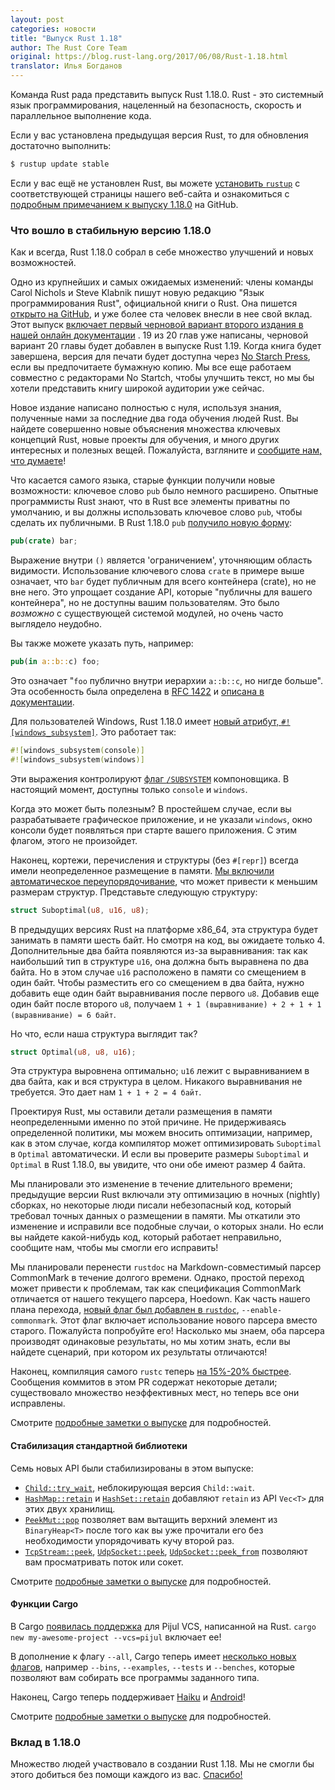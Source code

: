 ```yaml
---
layout: post
categories: новости
title: "Выпуск Rust 1.18"
author: The Rust Core Team
original: https://blog.rust-lang.org/2017/06/08/Rust-1.18.html
translator: Илья Богданов
---
```


Команда Rust рада представить выпуск Rust 1.18.0. Rust - это системный язык
программирования, нацеленный на безопасность, скорость и параллельное выполнение
кода.

Если у вас установлена предыдущая версия Rust, то для обновления достаточно
выполнить:

```bash
$ rustup update stable
```

Если у вас ещё не установлен Rust, вы можете [установить `rustup`][install] c
соответствующей страницы нашего веб-сайта и ознакомиться с
[подробным примечанием к выпуску 1.18.0][notes] на GitHub.

[install]: https://www.rust-lang.org/install.html
[notes]: https://github.com/rust-lang/rust/blob/master/RELEASES.md#version-1180-2017-06-08

### Что вошло в стабильную версию 1.18.0

Как и всегда, Rust 1.18.0 собрал в себе множество улучшений и новых возможностей.

Одно из крупнейших и самых ожидаемых изменений: члены команды Carol Nichols и
Steve Klabnik пишут новую редакцию "Язык программирования Rust", официальной
книги о Rust. Она пишется [открыто на GitHub](https://github.com/rust-lang/book),
и уже более ста человек внесли в нее свой вклад. Этот выпуск
[включает первый черновой вариант второго издания в нашей онлайн документации](https://doc.rust-lang.org/stable/book/)
. 19 из 20 глав уже написаны, черновой вариант 20 главы будет добавлен в выпуске
Rust 1.19. Когда книга будет завершена, версия для печати будет доступна через
[No Starch Press](https://www.nostarch.com/Rust), если вы предпочитаете бумажную
копию. Мы все еще работаем совместно с редакторами No Startch, чтобы улучшить
текст, но мы бы хотели представить книгу широкой аудитории уже сейчас.

Новое издание написано полностью с нуля, используя знания, полученные
нами за последние два года обучения людей Rust. Вы найдете совершенно новые
объяснения множества ключевых концепций Rust, новые проекты для обучения, и
много других интересных и полезных вещей. Пожалуйста, взгляните и [сообщите нам, что думаете](https://github.com/rust-lang/book/issues/new)!

Что касается самого языка, старые функции получили новые возможности: ключевое
слово `pub` было немного расширено. Опытные программисты Rust знают, что в Rust
все элементы приватны по умолчанию, и вы должны использовать ключевое слово `pub`,
чтобы сделать их публичными. В Rust 1.18.0 `pub`
[получило новую форму](https://github.com/rust-lang/rust/pull/40556):

```rust
pub(crate) bar;
```

Выражение внутри `()` является 'ограничением', уточняющим область видимости.
Использование ключевого слова `crate` в примере выше означает, что `bar` будет
публичным для всего контейнера (crate), но не вне него. Это упрощает создание
API, которые "публичны для вашего контейнера", но не доступны вашим пользователям.
Это было *возможно* с существующей системой модулей, но очень часто выглядело
неудобно.


Вы также можете указать путь, например:

```rust
pub(in a::b::c) foo;
```

Это означает "`foo` публично внутри иерархии `a::b::c`, но нигде больше". Эта особенность
была определена в [RFC 1422](https://github.com/rust-lang/rfcs/blob/master/text/1422-pub-restricted.md)
и [описана в документации](https://doc.rust-lang.org/stable/reference/visibility-and-privacy.html#pubin-path-pubcrate-pubsuper-and-pubself).

Для пользователей Windows, Rust 1.18.0 имеет
[новый атрибут, `#![windows_subsystem]`](https://github.com/rust-lang/rust/pull/40870).
Это работает так:

```rust
#![windows_subsystem(console)]
#![windows_subsystem(windows)]
```

Эти выражения контролируют [флаг `/SUBSYSTEM`](https://msdn.microsoft.com/en-us/library/fcc1zstk.aspx)
компоновщика. В настоящий момент, доступны только `console` и `windows`.

Когда это может быть полезным? В простейшем случае, если вы разрабатываете
графическое приложение, и не указали `windows`, окно консоли будет появляться при
старте вашего приложения. С этим флагом, этого не произойдет.

Наконец, кортежи, перечисления и структуры (без `#[repr]`) всегда имели
неопределенное размещение в памяти. [Мы включили автоматическое переупорядочивание](https://github.com/rust-lang/rust/pull/40377),
что может привести к меньшим размерам структур.
Представьте следующую структуру:

```rust
struct Suboptimal(u8, u16, u8);
```

В предыдущих версиях Rust на платформе x86_64, эта структура будет занимать в
памяти шесть байт. Но смотря на код, вы ожидаете только 4. Дополнительные два
байта появляются из-за выравнивания: так как наибольший тип в структуре `u16`,
она должна быть выравнена по два байта. Но в этом случае `u16` расположено в
памяти со смещением в один байт. Чтобы разместить его со смещением в два байта,
нужно добавить еще один байт выравнивания после первого `u8`. Добавив еще один
байт после второго `u8`,
получаем `1 + 1 (выравнивание) + 2 + 1 + 1 (выравнивание) = 6 байт`.

Но что, если наша структура выглядит так?

```rust
struct Optimal(u8, u8, u16);
```

Эта структура выровнена оптимально; `u16` лежит с выравниванием в два байта,
как и вся структура в целом. Никакого выравнивания не требуется. Это дает нам
`1 + 1 + 2 = 4 байт`.

Проектируя Rust, мы оставили детали размещения в памяти неопределенными именно по
этой причине. Не придерживаясь определенной политики, мы можем вносить оптимизации,
например, как в этом случае, когда компилятор может оптимизировать `Suboptimal`
в `Optimal` автоматически. И если вы проверите размеры `Suboptimal` и `Optimal`
в Rust 1.18.0, вы увидите, что они обе имеют размер 4 байта.

Мы планировали это изменение в течение длительного времени; предыдущие версии
Rust включали эту оптимизацию в ночных (nightly) сборках, но некоторые люди
писали небезопасный код, который требовал точных данных о размещении в памяти.
Мы откатили это изменение и исправили все подобные случаи, о которых знали. Но
если вы найдете какой-нибудь код, который работает неправильно, сообщите нам,
чтобы мы смогли его исправить!

Мы планировали перенести `rustdoc` на Markdown-совместимый парсер CommonMark в
течение долгого времени. Однако, простой переход может привести к проблемам, так
как спецификация CommonMark отличается от нашего текущего парсера, Hoedown. Как
часть нашего плана перехода, [новый флаг был добавлен в `rustdoc`](https://github.com/rust-lang/rust/pull/40338),
`--enable-commonmark`. Этот флаг включает использование нового парсера вместо
старого. Пожалуйста попробуйте его! Насколько мы знаем, оба парсера производят
одинаковые результаты, но мы хотим знать, если вы найдете сценарий, при котором
их результаты отличаются!

Наконец, компиляция самого `rustc` теперь [на 15%-20% быстрее](https://github.com/rust-lang/rust/pull/41469).
Сообщения коммитов в этом PR содержат некоторые детали; существовало множество
неэффективных мест, но теперь все они исправлены.

Смотрите [подробные заметки о выпуске][notes] для подробностей.

#### Стабилизация стандартной библиотеки

Семь новых API были стабилизированы в этом выпуске:

- [`Child::try_wait`], неблокирующая версия `Child::wait`.
- [`HashMap::retain`] и [`HashSet::retain`] добавляют `retain` из API `Vec<T>` для этих двух хранилищ.
- [`PeekMut::pop`] позволяет вам вытащить верхний элемент из `BinaryHeap<T>` после того как вы уже прочитали его без необходимости упорядочивать кучу второй раз.
- [`TcpStream::peek`], [`UdpSocket::peek`], [`UdpSocket::peek_from`] позволяют вам просматривать поток или сокет.

[`Child::try_wait`]: https://doc.rust-lang.org/std/process/struct.Child.html#method.try_wait
[`HashMap::retain`]: https://doc.rust-lang.org/std/collections/struct.HashMap.html#method.retain
[`HashSet::retain`]: https://doc.rust-lang.org/std/collections/struct.HashSet.html#method.retain
[`PeekMut::pop`]: https://doc.rust-lang.org/std/collections/binary_heap/struct.PeekMut.html#method.pop
[`TcpStream::peek`]: https://doc.rust-lang.org/std/net/struct.TcpStream.html#method.peek
[`UdpSocket::peek_from`]: https://doc.rust-lang.org/std/net/struct.UdpSocket.html#method.peek_from
[`UdpSocket::peek`]: https://doc.rust-lang.org/std/net/struct.UdpSocket.html#method.peek

Смотрите [подробные заметки о выпуске][notes] для подробностей.

#### Функции Cargo

В Cargo [появилась поддержка](https://github.com/rust-lang/cargo/pull/3842) для
Pijul VCS, написанной на Rust. `cargo new my-awesome-project --vcs=pijul` включает
ее!

В дополнение к флагу `--all`, Cargo теперь имеет [несколько новых флагов](https://github.com/rust-lang/cargo/pull/3901), например `--bins`, `--examples`,
`--tests` и `--benches`, которые позволяют вам собирать все программы заданного
типа.

Наконец, Cargo теперь поддерживает [Haiku](https://github.com/rust-lang/cargo/pull/3952)
и [Android](https://github.com/rust-lang/cargo/pull/3885)!

Смотрите [подробные заметки о выпуске][notes] для подробностей.

### Вклад в 1.18.0

Множество людей участвовало в создании Rust 1.18. Мы не смогли бы этого добиться
без помощи каждого из вас. [Спасибо!](https://thanks.rust-lang.org/rust/1.18.0)